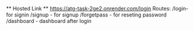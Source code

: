 ** Hosted Link **
https://atg-task-2ge2.onrender.com/login
Routes:
/login- for signin 
/signup - for signup
/forgetpass - for reseting password
/dashboard - dashboard after login
